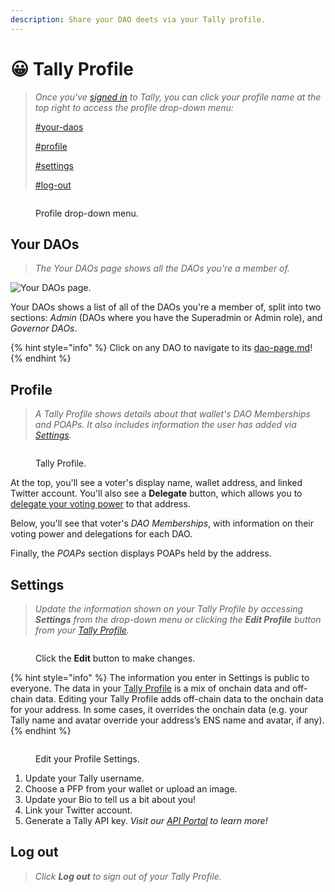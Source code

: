 ```yaml
---
description: Share your DAO deets via your Tally profile.
---
```


# 😀 Tally Profile

> _Once you've_ [_signed in_](getting-started.md) _to Tally, you can click your profile name at the top right to access the profile drop-down menu:_
>
> [#your-daos](tally-profile.md#your-daos "mention")
>
> [#profile](tally-profile.md#profile "mention")
>
> [#settings](tally-profile.md#settings "mention")
>
> [#log-out](tally-profile.md#log-out "mention")

<figure><img src="../../.gitbook/assets/CleanShot 2023-02-22 at 15.45.34@2x.png" alt=""><figcaption><p>Profile drop-down menu.</p></figcaption></figure>

## Your DAOs

> _The Your DAOs page shows all the DAOs you're a member of._

![Your DAOs page.](https://p434.p1.n0.cdn.getcloudapp.com/items/Z4uD0EwB/3a31e399-49f7-4c18-a264-f7a7333080aa.png?source=client\&v=3d8ce303db6a12ed6dbacf32826b4a80)

Your DAOs shows a list of all of the DAOs you're a member of, split into two sections: _Admin_ (DAOs where you have the Superadmin or Admin role), and _Governor DAOs_.

{% hint style="info" %}
Click on any DAO to navigate to its [dao-page.md](dao-page.md "mention")!
{% endhint %}

## Profile

> _A Tally Profile shows details about that wallet's DAO Memberships and POAPs. It also includes information the user has added via_ [_Settings_](tally-profile.md#settings)_._

<figure><img src="../../.gitbook/assets/CleanShot 2023-02-09 at 11.44.05@2x.png" alt=""><figcaption><p>Tally Profile.</p></figcaption></figure>

At the top, you'll see a voter's display name, wallet address, and linked Twitter account. You'll also see a **Delegate** button, which allows you to [delegate your voting power](../proposals/delegating-voting-power.md) to that address.

Below, you'll see that voter's _DAO Memberships_, with information on their voting power and delegations for each DAO.

Finally, the _POAPs_ section displays POAPs held by the address.

## Settings

> _Update the information shown on your Tally Profile by accessing **Settings** from the drop-down menu or clicking the **Edit Profile** button from your_ [_Tally Profile_](tally-profile.md#profile)_._

<figure><img src="../../.gitbook/assets/CleanShot 2023-02-22 at 15.59.57@2x.png" alt=""><figcaption><p>Click the <strong>Edit</strong> button to make changes.</p></figcaption></figure>

{% hint style="info" %}
The information you enter in Settings is public to everyone. The data in your [Tally Profile](tally-profile.md#profile) is a mix of onchain data and off-chain data. Editing your Tally Profile adds off-chain data to the onchain data for your address. In some cases, it overrides the onchain data (e.g. your Tally name and avatar override your address’s ENS name and avatar, if any).
{% endhint %}

<figure><img src="../../.gitbook/assets/CleanShot 2023-02-22 at 16.01.53@2x.png" alt=""><figcaption><p>Edit your Profile Settings.</p></figcaption></figure>

1. Update your Tally username.
2. Choose a PFP from your wallet or upload an image.
3. Update your Bio to tell us a bit about you!
4. Link your Twitter account.
5. Generate a Tally API key. _Visit our_ [_API Portal_](../../tally-api/welcome.md) _to learn more!_

## Log out

> _Click **Log out** to sign out of your Tally Profile._

